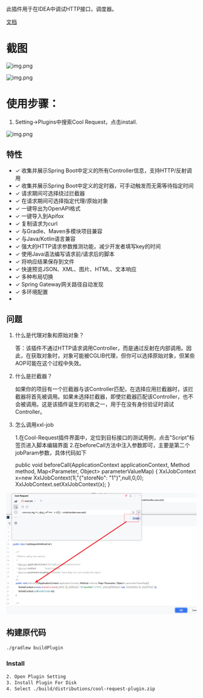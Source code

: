 
此插件用于在IDEA中调试HTTP接口，调度器。

[文档](https://coolrequest.dev)

# 截图
   
![img.png](doc/spring-page.png)
   
![img.png](doc/request-page.png)


# 使用步骤：
1. Setting->Plugins中搜索Cool Request，点击install.

![img.png](doc/install.png)

## 特性
- ✓️ 收集并展示Spring Boot中定义的所有Controller信息，支持HTTP/反射调用
- ✓ 收集并展示Spring Boot中定义的定时器，可手动触发而无需等待指定时间
- ✓ 请求期间可选择绕过拦截器
- ✓ 在请求期间可选择指定代理/原始对象
- ✓ 一键导出为OpenAPI格式
- ✓ 一键导入到Apifox
- ✓ 复制请求为curl
- ✓ 与Gradle、Maven多模块项目兼容
- ✓ 与Java/Kotlin语言兼容
- ✓ 强大的HTTP请求参数推测功能，减少开发者填写key的时间
- ✓ 使用Java语法编写请求前/请求后的脚本
- ✓ 将响应结果保存到文件
- ✓ 快速预览JSON、XML、图片、HTML、文本响应
- ✓ 多种布局切换
- ✓ Spring Gateway网关路径自动发现
- ✓ 多环境配置
- 
## 问题

1. 什么是代理对象和原始对象？

   答：该插件不通过HTTP请求调用Controller，而是通过反射在内部调用。因此，在获取对象时，对象可能被CGLIB代理，但你可以选择原始对象，但某些AOP可能在这个过程中失效。

2. 什么是拦截器？

   如果你的项目有一个拦截器与该Controller匹配，在选择应用拦截器时，该拦截器将首先被调用。如果未选择拦截器，即使拦截器匹配该Controller，也不会被调用。这是该插件诞生的初衷之一，用于在没有身份验证时调试Controller。

3. 怎么调用xxl-job

   1.在Cool-Request插件界面中，定位到目标接口的测试用例，点击"Script"标签页进入脚本编辑界面
   2.在beforeCall方法中注入参数即可，主要是第二个jobParam参数，具体代码如下
   
   public void beforeCall(ApplicationContext applicationContext, Method method, Map<Parameter, Object> parameterValueMap) {
    XxlJobContext x=new XxlJobContext(1l,"{\"storeNo\": \"1\"}",null,0,0);
    XxlJobContext.setXxlJobContext(x);
 }
      
![img.png](doc/xxljob.png)


## 构建原代码

```cmd
./gradlew buildPlugin
```
### Install
    2. Open Plugin Setting
    3. Install Plugin For Disk
    4. Select ./build/distributions/cool-request-plugin.zip
